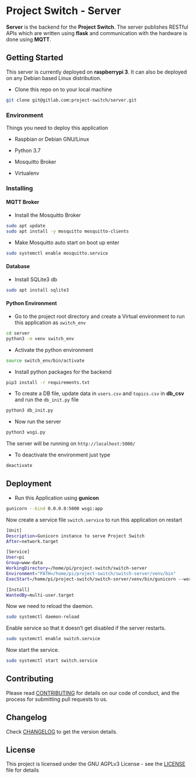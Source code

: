 # Project Switch - Server

__Server__ is the backend for the __Project Switch__. The server publishes RESTful APIs which are written using __flask__ and communication with the hardware is done using __MQTT__.

## Getting Started

This server is currently deployed on __raspberrypi 3__. It can also be deployed on any Debian based Linux distribution.

- Clone this repo on to your local machine

```bash
git clone git@gitlab.com:project-switch/server.git
```

### Environment

Things you need to deploy this application

- Raspbian or Debian GNU/Linux

- Python 3.7

- Mosquitto Broker

- Virtualenv

### Installing

#### MQTT Broker

- Install the Mosquitto Broker

```bash
sudo apt update
sudo apt install -y mosquitto mosquitto-clients
```

- Make Mosquitto auto start on boot up enter

```bash
sudo systemctl enable mosquitto.service
```

#### Database

- Install SQLite3 db

```bash
sudo apt install sqlite3
```

#### Python Environment

- Go to the project root directory and create a Virtual environment to run this application as `switch_env`

```bash
cd server
python3 -m venv switch_env
```

- Activate the python environment

```bash
source switch_env/bin/activate
```

- Install python packages for the backend

```bash
pip3 install -r requirements.txt
```

- To create a DB file, update data in `users.csv` and `topics.csv` in __db_csv__ and run the `db_init.py` file

```bash
python3 db_init.py
```

- Now run the server

```bash
python3 wsgi.py
```

The server will be running on `http://localhost:5000/`

- To deactivate the environment just type

```bash
deactivate
```

## Deployment

- Run this Application using __gunicon__

```bash
gunicorn --bind 0.0.0.0:5000 wsgi:app
```

Now create a service file `switch.service` to run this application on restart

```bash
[Unit]
Description=Gunicorn instance to serve Project Switch
After=network.target

[Service]
User=pi
Group=www-data
WorkingDirectory=/home/pi/project-switch/switch-server
Environment="PATH=/home/pi/project-switch/switch-server/venv/bin"
ExecStart=/home/pi/project-switch/switch-server/venv/bin/gunicorn --workers 3 --bind unix:projectswitch.sock -m 007 wsgi:app

[Install]
WantedBy=multi-user.target
```
Now we need to reload the daemon.

```bash
sudo systemctl daemon-reload
```

Enable service so that it doesn’t get disabled if the server restarts.

```bash
sudo systemctl enable switch.service
```
Now start the service.

```bash
sudo systemctl start switch.service
```

## Contributing

Please read [CONTRIBUTING](CONTRIBUTING.md) for details on our code of conduct, and the process for submitting pull requests to us.

## Changelog

Check [CHANGELOG](CHANGELOG.md) to get the version details.

## License

This project is licensed under the GNU AGPLv3 License - see the [LICENSE](LICENSE) file for details

